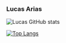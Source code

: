 ### Lucas Arias

![Lucas GitHub stats](https://github-readme-stats.vercel.app/api?username=LucasArias&show_icons=true&theme=radical)

[![Top Langs](https://github-readme-stats.vercel.app/api/top-langs/?username=LucasArias)](https://github.com/anuraghazra/github-readme-stats)
